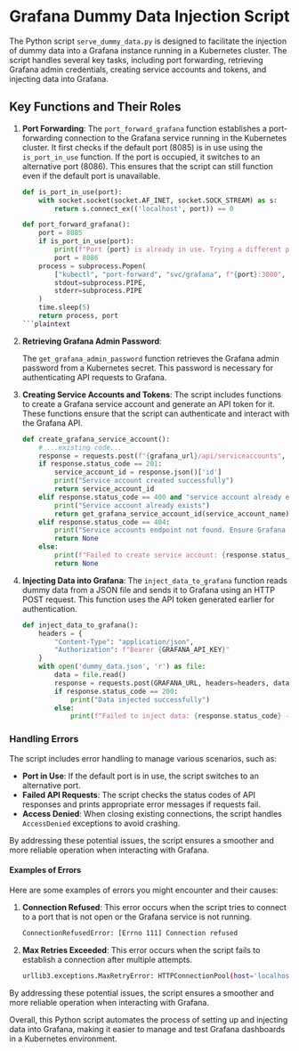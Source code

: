 
# Grafana Dummy Data Injection Script

The Python script `serve_dummy_data.py` is designed to facilitate the injection of dummy data into a Grafana instance running in a Kubernetes cluster. The script handles several key tasks, including port forwarding, retrieving Grafana admin credentials, creating service accounts and tokens, and injecting data into Grafana.

## Key Functions and Their Roles

1. **Port Forwarding**:
   The `port_forward_grafana` function establishes a port-forwarding connection to the Grafana service running in the Kubernetes cluster. It first checks if the default port (8085) is in use using the `is_port_in_use` function. If the port is occupied, it switches to an alternative port (8086). This ensures that the script can still function even if the default port is unavailable.

   ```python
   def is_port_in_use(port):
       with socket.socket(socket.AF_INET, socket.SOCK_STREAM) as s:
           return s.connect_ex(('localhost', port)) == 0

   def port_forward_grafana():
       port = 8085
       if is_port_in_use(port):
           print(f"Port {port} is already in use. Trying a different port.")
           port = 8086
       process = subprocess.Popen(
           ["kubectl", "port-forward", "svc/grafana", f"{port}:3000", "--namespace", "default"],
           stdout=subprocess.PIPE,
           stderr=subprocess.PIPE
       )
       time.sleep(5)
       return process, port
   ```plaintext

2. **Retrieving Grafana Admin Password**:

   The `get_grafana_admin_password` function retrieves the Grafana admin password from a Kubernetes secret. This password is necessary for authenticating API requests to Grafana.

3. **Creating Service Accounts and Tokens**:
   The script includes functions to create a Grafana service account and generate an API token for it. These functions ensure that the script can authenticate and interact with the Grafana API.

   ```python
   def create_grafana_service_account():
       # ...existing code...
       response = requests.post(f"{grafana_url}/api/serviceaccounts", headers=headers, json=data, auth=(grafana_admin_user, grafana_admin_password))
       if response.status_code == 201:
           service_account_id = response.json()['id']
           print("Service account created successfully")
           return service_account_id
       elif response.status_code == 400 and "service account already exists" in response.text:
           print("Service account already exists")
           return get_grafana_service_account_id(service_account_name)
       elif response.status_code == 404:
           print("Service accounts endpoint not found. Ensure Grafana version supports this endpoint.")
           return None
       else:
           print(f"Failed to create service account: {response.status_code} - {response.text}")
           return None
   ```

4. **Injecting Data into Grafana**:
   The `inject_data_to_grafana` function reads dummy data from a JSON file and sends it to Grafana using an HTTP POST request. This function uses the API token generated earlier for authentication.

   ```python
   def inject_data_to_grafana():
       headers = {
           "Content-Type": "application/json",
           "Authorization": f"Bearer {GRAFANA_API_KEY}"
       }
       with open('dummy_data.json', 'r') as file:
           data = file.read()
           response = requests.post(GRAFANA_URL, headers=headers, data=data)
           if response.status_code == 200:
               print("Data injected successfully")
           else:
               print(f"Failed to inject data: {response.status_code} - {response.text}")
   ```

### Handling Errors

The script includes error handling to manage various scenarios, such as:

- **Port in Use**: If the default port is in use, the script switches to an alternative port.
- **Failed API Requests**: The script checks the status codes of API responses and prints appropriate error messages if requests fail.
- **Access Denied**: When closing existing connections, the script handles `AccessDenied` exceptions to avoid crashing.

By addressing these potential issues, the script ensures a smoother and more reliable operation when interacting with Grafana.

#### Examples of Errors

Here are some examples of errors you might encounter and their causes:

1. **Connection Refused**:
   This error occurs when the script tries to connect to a port that is not open or the Grafana service is not running.

   ```bash
   ConnectionRefusedError: [Errno 111] Connection refused
   ```

2. **Max Retries Exceeded**:
   This error occurs when the script fails to establish a connection after multiple attempts.

   ```bash
   urllib3.exceptions.MaxRetryError: HTTPConnectionPool(host='localhost', port=8085): Max retries exceeded with url: /api/serviceaccounts (Caused by NewConnectionError('<urllib3.connection.HTTPConnection object at 0x79f08343baa0>: Failed to establish a new connection: [Errno 111] Connection refused'))
   ```

By addressing these potential issues, the script ensures a smoother and more reliable operation when interacting with Grafana.

Overall, this Python script automates the process of setting up and injecting data into Grafana, making it easier to manage and test Grafana dashboards in a Kubernetes environment.
